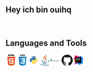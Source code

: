 ## Hey ich bin ouihq

<br />

## Languages and Tools
<img align="left" alt="HTML5" width="30px" src="https://raw.githubusercontent.com/github/explore/master/topics/html/html.png" />
<img align="left" alt="CSS3" width="30px" src="https://raw.githubusercontent.com/github/explore/master/topics/css/css.png" />
<img align="left" alt="Python" width="30px" src="https://raw.githubusercontent.com/github/explore/master/topics/python/python.png" />
<img align="left" alt="Java" width="30px" src="https://github.com/github/explore/blob/master/topics/java/java.png?raw=true" />
<img align="left" alt="mongoDB" width="30px" src="https://github.com/github/explore/blob/master/topics/mongodb/mongodb.png?raw=true" />
<img align="left" alt="GitHub" width="30px" src="https://raw.githubusercontent.com/github/explore/master/topics/github/github.png" />
<img align="left" alt="InteliJ" width="30px" src="https://github.com/ouihq/ouihq/blob/main/icons/Intellij.png?raw=true" />
